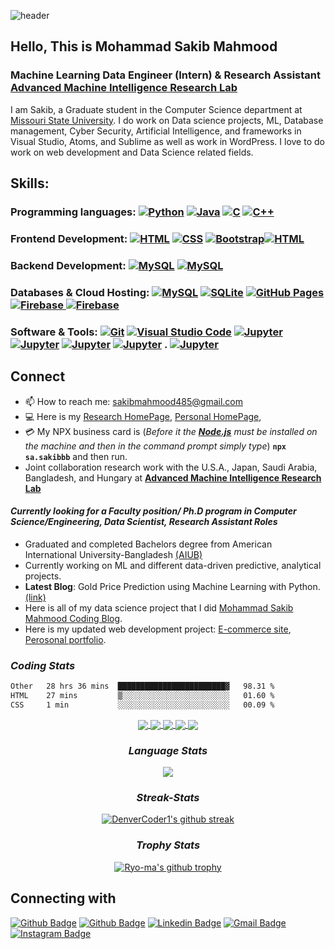 ![header](https://capsule-render.vercel.app/api?type=waving&color=&height=300&section=header&text=Mohammad%20Sakib%20Mahmood&fontSize=50&animation=fadeIn&fontAlignY=38&desc=GitHub%20Profile&descAlignY=51&descAlign=62)

## Hello, This is Mohammad Sakib Mahmood
### Machine Learning Data Engineer (Intern) & Research Assistant  **[Advanced Machine Intelligence Research Lab](https://amirl.org/)**

I am Sakib, a Graduate student in the Computer Science department at [Missouri State University](https://www.missouristate.edu/). I do work on Data science projects, ML, Database management, Cyber Security, Artificial Intelligence, and frameworks in Visual Studio, Atoms, and Sublime as well as work in WordPress. I love to do work on web development and Data Science related fields.

## Skills: 
### Programming languages: <a href="https://www.python.org" target="_blank"> <img alt="Python" src="https://img.shields.io/badge/Python%20-%2314354C.svg?logo=python&logoColor=white"></a> <a href="https://www.java.com" target="_blank"> <img alt="Java" src="https://img.shields.io/badge/Java-%23007396.svg?logo=java&logoColor=white"></a> <a href="https://www.cprogramming.com/" target="_blank"><img alt="C" src="https://img.shields.io/badge/C%20-%232370ED.svg?logo=c&logoColor=white"></a> <a href="https://www.w3schools.com/cpp/" target="_blank"><img alt="C++" src="https://img.shields.io/badge/C++%20-%2300599C.svg?logo=c%2B%2B&logoColor=white"></a>

###  Frontend Development: <a href="https://www.w3.org/html/" target="_blank"><img alt="HTML" src="https://img.shields.io/badge/HTML5%20-%23E34F26.svg?logo=html5&logoColor=white"></a> <a href="https://www.w3schools.com/css/" target="_blank"><img alt="CSS" src="https://img.shields.io/badge/CSS%20-%231572B6.svg?logo=css3&logoColor=white"></a> <a href="https://getbootstrap.com" target="_blank"><img alt="Bootstrap" src="https://img.shields.io/badge/Bootstrap-%23563D7C.svg?logo=bootstrap&logoColor=white"></a><a href="https://www.w3.org/html/" target="_blank"><img alt="HTML" src="https://img.shields.io/badge/JavaScript%20-%2314354D.svg?logo=JavaScript&logoColor=yellow"></a>

### Backend Development: <a href="https://www.mysql.com/"><img alt="MySQL" src="https://img.shields.io/badge/React%20-%2314354D.svg?logo=React&logoColor=blue"></a> <a href="https://www.mysql.com/"><img alt="MySQL" src="https://img.shields.io/badge/Next.js%20-%2314354D.svg?logo=Next.js&logoColor=white"></a>

### Databases & Cloud Hosting: <a href="https://www.mysql.com/"><img alt="MySQL" src="https://img.shields.io/badge/MySQL%20-%2314354D.svg?logo=mySQL&logoColor=green"></a> <a href="https://www.sqlite.org/"><img alt="SQLite" src ="https://img.shields.io/badge/sqlite-%2307405e.svg?style=flat&logo=sqlite&logoColor=white"/></a> <a href="https://www.github.com"><img alt="GitHub Pages" src="https://img.shields.io/badge/GitHub%20Pages-%23327FC7.svg?logo=Github%20pages&logoColor=white"></a> <a href="https://firebase.google.com/"><img alt="Firebase" src ="https://img.shields.io/badge/MongoDB%20-%2314354D.svg?logo=MongoDB&logoColor=green"></a><a href="https://firebase.google.com/"> <img alt="Firebase" src ="https://img.shields.io/badge/Firebase%20-%2314354D.svg?logo=Firebase&logoColor=red"></a>

### Software & Tools: <a href="#"><img alt="Git" src="https://img.shields.io/badge/Git%20-%23F05033.svg?logo=git&logoColor=white"></a> <a href="#"><img alt="Visual Studio Code" src="https://img.shields.io/badge/Visual%20Studio%20Code-0078d7.svg?logo=visual-studio-code&logoColor=white"></a> <a href="#"><img alt="Jupyter" src="https://img.shields.io/badge/Jupyter%20-%23F37626.svg?logo=Jupyter&logoColor=white"></a> <a href="#"><img alt="Jupyter" src="https://img.shields.io/badge/PyCharm%20-%23000000.svg?logo=PyCharm&logoColor=white"></a> <a href="#"><img alt="Jupyter" src="https://img.shields.io/badge/Sublime%20Text%20-%23808080.svg?logo=Sublime%20Text&logoColor=Yellow"></a> <a href="#"><img alt="Jupyter" src="https://img.shields.io/badge/Google%20Colab%20-%23DCDCDC.svg?logo=google%20colab&logoColor=Yellow"></a> . <a href="#"><img alt="Jupyter" src="https://img.shields.io/badge/WordPress%20-%23696969.svg?logo=Wordpress&logoColor=black"></a>



## Connect
- 📫 How to reach me: sakibmahmood485@gmail.com 
- 💻 Here is my [Research HomePage](https://mohammadresearch.netlify.app/#), [Personal HomePage](https://sakibmahmood019.netlify.app/),
- 💳 My NPX business card is (*Before it the **[Node.js](https://nodejs.org/en/)** must be installed on the machine and then in the command prompt simply type*) **`npx sa.sakibbb`** and then run.
- Joint collaboration research work with the U.S.A., Japan, Saudi Arabia, Bangladesh, and Hungary at **[Advanced Machine Intelligence Research Lab](https://amirl.org/)**

#### *Currently looking for a Faculty position/ Ph.D program in Computer Science/Engineering, Data Scientist, Research Assistant Roles*
- Graduated and completed Bachelors degree from American International University-Bangladesh [(AIUB)](https://www.aiub.edu/)
- Currently working on ML and different data-driven predictive, analytical projects.
- **Latest Blog**:  Gold Price Prediction using Machine Learning with Python. [(link)](https://medium.com/mlearning-ai/gold-price-prediction-using-machine-learning-with-python-ec5c5e336713)
- Here is all of my data science project that I did [Mohammad Sakib Mahmood Coding Blog](https://sakibb019.github.io/Portfolio/).
- Here is my updated web development project: [E-commerce site](https://worldtourr.netlify.app/), [Perosonal portfolio](https://porfolio11.netlify.app/).

### *Coding Stats*
<!--START_SECTION:waka-->

```txt
Other   28 hrs 36 mins  ████████████████████████▓   98.31 %
HTML    27 mins         ▒░░░░░░░░░░░░░░░░░░░░░░░░   01.60 %
CSS     1 min           ░░░░░░░░░░░░░░░░░░░░░░░░░   00.09 %
```

<!--END_SECTION:waka-->

</div>

<div align="center">

<a href="https://github.com/sakibb019/Using-MERN-social-media-site"> 
  <img align="center" src="https://github-readme-stats-git-masterrstaa-rickstaa.vercel.app/api/pin/?username=sakibb019&repo=Using-MERN-social-media-site&theme=dark" />
</a>
  
<a href="https://github.com/sakibb019/Using-Databases-with-Python">
  <img align="center" src="https://github-readme-stats-git-masterrstaa-rickstaa.vercel.app/api/pin/?username=sakibb019&repo=Using-Databases-with-Python&theme=dark" />
</a>
<a href="https://github.com/sakibb019/symfony">
 <img align="center" src="https://github-readme-stats-git-masterrstaa-rickstaa.vercel.app/api/pin/?username=sakibb019&repo=symfony&theme=dark" />
</a>
<a href="https://github.com/sakibb019/UI-project">
 <img align="center" src="https://github-readme-stats-git-masterrstaa-rickstaa.vercel.app/api/pin/?username=sakibb019&repo=UI-project&theme=dark" />
</a>
<a href="https://github.com/sakibb019/Birthday-Analysis">
 <img align="center" src="https://github-readme-stats-git-masterrstaa-rickstaa.vercel.app/api/pin/?username=sakibb019&repo=Birthday-Analysis&theme=dark" />
</a>



### *Language Stats*
<a href="https://github.com/sakibb019">
  <img align="center" src="https://github-readme-stats-git-masterrstaa-rickstaa.vercel.app/api/top-langs/?username=sakibb019&theme=light&hide_langs_below=1" />
</a>


### *Streak-Stats*
[![DenverCoder1's github streak](https://github-readme-streak-stats.herokuapp.com/?user=sakibb019&theme=blue-green)](https://github.com/DenverCoder1/github-readme-streak-stats)


  
### *Trophy Stats*
[![Ryo-ma's github trophy](https://github-profile-trophy.vercel.app/?username=sakibb019&row=1)](https://github.com/ryo-ma/github-profile-trophy)

  
</div>

## Connecting with

[![Github Badge](https://img.shields.io/badge/-Github-000?style=flat-square&logo=Github&logoColor=white&link=https://github.com/keilabcs)](https://github.com/sakibb019)
[![Github Badge](https://img.shields.io/badge/-Medium-000?style=flat-square&logo=Medium&logoColor=white&link=https://github.com/keilabcs)](https://sakibmahmood.medium.com/)
[![Linkedin Badge](https://img.shields.io/badge/-LinkedIn-blue?style=flat-square&logo=Linkedin&logoColor=white&link=https://www.linkedin.com/in/keilabcs/)](https://www.linkedin.com/in/mdsakibmahmood)
[![Gmail Badge](https://img.shields.io/badge/-HackerRank-42b74c?style=flat-square&logo=HackerRank&logoColor=white&link=https://www.hackerrank.com/sakibmahmood485)](http://www.hankerrank.com/sakibmahmood485)
[![Instagram Badge](https://img.shields.io/badge/-Coding_Stats-11389e?style=flat-square&logo=Icloud&logoColor=white&link=https://wakatime.com/@sakib019)](https://wakatime.com/@sakib019) 

<!---
### *GitHub Stats*

<p align="center">
  <img alt= "PK's Github Stats"  src = "https://github-readme-stats-git-masterrstaa-rickstaa.vercel.app/api?username=sakibb019&&show_icons=true&title_color=ffffff&icon_color=bb2acf&text_color=daf7dc&bg_color=151515">
  </p>
  --->

